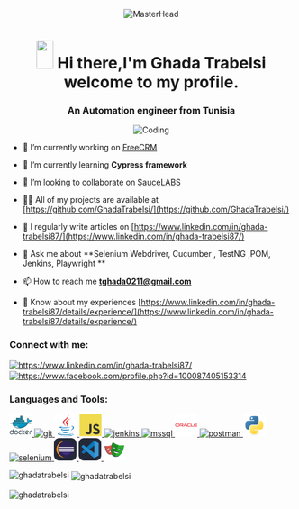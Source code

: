 
<p align="center">
  <img src="https://www2.stardust-testing.com/hs-fs/hubfs/banner-automation.png?width=2550&height=995&name=banner-automation.png" alt="MasterHead">
</p>
<h1 align="center">
 <img src="https://raw.githubusercontent.com/iampavangandhi/iampavangandhi/master/gifs/Hi.gif" width="30px" height="50px">
   <strong> Hi there,I'm Ghada Trabelsi welcome to my profile.</strong> 
</h1>
<h3 align="center">An Automation engineer from Tunisia</h3>
<p align="center">
  <img alt="Coding" width="400" src="https://media2.giphy.com/media/cZxpHI9dH4eqFtwRKv/giphy.gif?cid=ecf05e47xhnt4ypsrwx496t4jt23bfjjnd26glfxe7xk56x1&ep=v1_gifs_related&rid=giphy.gif&ct=g">
</p>
  
- 🔭 I’m currently working on [FreeCRM](https://freecrm.in/)

- 🌱 I’m currently learning **Cypress framework**

- 👯 I’m looking to collaborate on [SauceLABS](https://saucelabs.com)

- 👨‍💻 All of my projects are available at [https://github.com/GhadaTrabelsi/](https://github.com/GhadaTrabelsi/)

- 📝 I regularly write articles on [https://www.linkedin.com/in/ghada-trabelsi87/](https://www.linkedin.com/in/ghada-trabelsi87/)

- 💬 Ask me about **Selenium Webdriver, Cucumber , TestNG ,POM, Jenkins, Playwright **

- 📫 How to reach me **tghada0211@gmail.com**

- 📄 Know about my experiences [https://www.linkedin.com/in/ghada-trabelsi87/details/experience/](https://www.linkedin.com/in/ghada-trabelsi87/details/experience/)

<h3 align="left">Connect with me:</h3>
<p align="left">
<a href="https://linkedin.com/in/https://www.linkedin.com/in/ghada-trabelsi87/" target="blank"><img align="center" src="https://raw.githubusercontent.com/rahuldkjain/github-profile-readme-generator/master/src/images/icons/Social/linked-in-alt.svg" alt="https://www.linkedin.com/in/ghada-trabelsi87/" height="30" width="40" /></a>
<a href="https://www.facebook.com/profile.php?id=100087405153314" target="blank"><img align="center" src="https://raw.githubusercontent.com/rahuldkjain/github-profile-readme-generator/master/src/images/icons/Social/facebook.svg" alt="https://www.facebook.com/profile.php?id=100087405153314" height="30" width="40" /></a>

</p>

<h3 align="left">Languages and Tools:</h3>
<p align="left"> <a href="https://www.docker.com/" target="_blank" rel="noreferrer"> <img src="https://raw.githubusercontent.com/devicons/devicon/master/icons/docker/docker-original-wordmark.svg" alt="docker" width="40" height="40"/> </a> <a href="https://git-scm.com/" target="_blank" rel="noreferrer"> <img src="https://www.vectorlogo.zone/logos/git-scm/git-scm-icon.svg" alt="git" width="40" height="40"/> </a> <a href="https://www.java.com" target="_blank" rel="noreferrer"> <img src="https://raw.githubusercontent.com/devicons/devicon/master/icons/java/java-original.svg" alt="java" width="40" height="40"/> </a> <a href="https://developer.mozilla.org/en-US/docs/Web/JavaScript" target="_blank" rel="noreferrer"> <img src="https://raw.githubusercontent.com/devicons/devicon/master/icons/javascript/javascript-original.svg" alt="javascript" width="40" height="40"/> </a><a href="https://www.jenkins.io" target="_blank" rel="noreferrer"> <img src="https://www.vectorlogo.zone/logos/jenkins/jenkins-icon.svg" alt="jenkins" width="40" height="40"/> </a> <a href="https://www.microsoft.com/en-us/sql-server" target="_blank" rel="noreferrer"> <img src="https://www.svgrepo.com/show/303229/microsoft-sql-server-logo.svg" alt="mssql" width="40" height="40"/> </a> <a href="https://www.oracle.com/" target="_blank" rel="noreferrer"> <img src="https://raw.githubusercontent.com/devicons/devicon/master/icons/oracle/oracle-original.svg" alt="oracle" width="40" height="40"/> </a> <a href="https://postman.com" target="_blank" rel="noreferrer"> <img src="https://www.vectorlogo.zone/logos/getpostman/getpostman-icon.svg" alt="postman" width="40" height="40"/> </a> <a href="https://www.python.org" target="_blank" rel="noreferrer"> <img src="https://raw.githubusercontent.com/devicons/devicon/master/icons/python/python-original.svg" alt="python" width="40" height="40"/> </a> <a href="https://www.selenium.dev" target="_blank" rel="noreferrer"> <img src="https://raw.githubusercontent.com/detain/svg-logos/780f25886640cef088af994181646db2f6b1a3f8/svg/selenium-logo.svg" alt="selenium" width="40" height="40"/> </a> <a href="https://www.eclipse.org/" target="_blank" rel="noreferrer"> <img src="https://github.com/tandpfun/skill-icons/blob/main/icons/Eclipse-Dark.svg" alt="Eclipse-Dark" width="40" height="40"/> </a> <a href="https://code.visualstudio.com/" target="_blank" rel="noreferrer"> <img src="https://github.com/tandpfun/skill-icons/blob/main/icons/VSCode-Dark.svg" alt="VSCode-Dark" width="40" height="40"/> </a><a href="https://playwright.dev/" target="_blank" rel="noreferrer"> <img src="https://raw.githubusercontent.com/github/explore/60cd2530141f67f07a947fa2d310c482e287e387/topics/playwright/playwright.png" alt="playwright" width="40" height="40"/> </a>



</p>

<p><img align="left" src="https://github-readme-stats.vercel.app/api/top-langs?username=ghadatrabelsi&show_icons=true&locale=en&layout=compact" alt="ghadatrabelsi" /></p>

<p>&nbsp;<img align="center" src="https://github-readme-stats.vercel.app/api?username=ghadatrabelsi&show_icons=true&locale=en" alt="ghadatrabelsi" /></p>

<p><img align="center" src="https://github-readme-streak-stats.herokuapp.com/?user=ghadatrabelsi&" alt="ghadatrabelsi" /></p>
